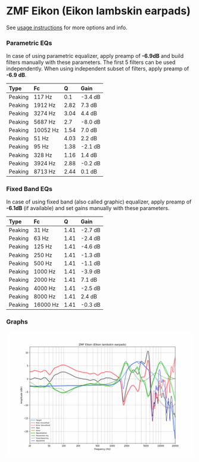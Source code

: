 # ZMF Eikon (Eikon lambskin earpads)
See [usage instructions](https://github.com/jaakkopasanen/AutoEq#usage) for more options and info.

### Parametric EQs
In case of using parametric equalizer, apply preamp of **-6.9dB** and build filters manually
with these parameters. The first 5 filters can be used independently.
When using independent subset of filters, apply preamp of **-6.9 dB**.

| Type    | Fc       |    Q | Gain    |
|:--------|:---------|:-----|:--------|
| Peaking | 117 Hz   | 0.1  | -3.4 dB |
| Peaking | 1912 Hz  | 2.82 | 7.3 dB  |
| Peaking | 3274 Hz  | 3.04 | 4.4 dB  |
| Peaking | 5687 Hz  | 2.7  | -8.0 dB |
| Peaking | 10052 Hz | 1.54 | 7.0 dB  |
| Peaking | 51 Hz    | 4.03 | 2.2 dB  |
| Peaking | 95 Hz    | 1.38 | -2.1 dB |
| Peaking | 328 Hz   | 1.16 | 1.4 dB  |
| Peaking | 3924 Hz  | 2.88 | -0.2 dB |
| Peaking | 8713 Hz  | 2.44 | 0.1 dB  |

### Fixed Band EQs
In case of using fixed band (also called graphic) equalizer, apply preamp of **-6.1dB**
(if available) and set gains manually with these parameters.

| Type    | Fc       |    Q | Gain    |
|:--------|:---------|:-----|:--------|
| Peaking | 31 Hz    | 1.41 | -2.7 dB |
| Peaking | 63 Hz    | 1.41 | -2.4 dB |
| Peaking | 125 Hz   | 1.41 | -4.6 dB |
| Peaking | 250 Hz   | 1.41 | -1.3 dB |
| Peaking | 500 Hz   | 1.41 | -1.1 dB |
| Peaking | 1000 Hz  | 1.41 | -3.9 dB |
| Peaking | 2000 Hz  | 1.41 | 7.1 dB  |
| Peaking | 4000 Hz  | 1.41 | -2.5 dB |
| Peaking | 8000 Hz  | 1.41 | 2.4 dB  |
| Peaking | 16000 Hz | 1.41 | -0.3 dB |

### Graphs
![](./ZMF%20Eikon%20(Eikon%20lambskin%20earpads).png)